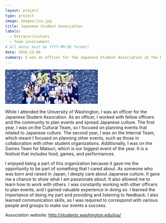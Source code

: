 ```yaml
---
layout: project
type: project 
image: images/jsa.jpg
title: Japanese Student Association
labels:
  - Extracurriculars
  - Team involvement
# All dates must be YYYY-MM-DD format!
date: 2016-12-06
summary: I was an officer for the Japanese Student Association at the University of Washington for two years.
---
```

<img src="/images/matsuri.png" width="300">

  While I attended the University of Washington, I was an officer for the Japanese Student Assocation. As an officer, I worked with fellow officers and the community to plan events and spread Japanese culture. The first year, I was on the Cultural Team, so I focused on planning events that related to Japanese culture. The second year, I was on the Internal Team, which meant I focused on planning other events, such as those in collaboration with other student organizations. Additionally, I was on the Games Team for Matsuri, which is our biggest event of the year. It is a festival that includes food, games, and performances.

  I enjoyed being a part of this organization because it gave me the opportunity to be part of something that I cared about. As someone who was born and raised in Japan, I deeply care about Japanese culture. It gave me a chance to show what I am passionate about. It also allowed me to learn how to work with others. I was constantly working with other officers to plan events, and I gained valuable experience in doing so. I learned the importance of doing my part and providing and listening to feedback. I also learned communication skills, as I was required to correspond with various people and groups to make our events a success.

Association website: http://students.washington.edu/jsa/
